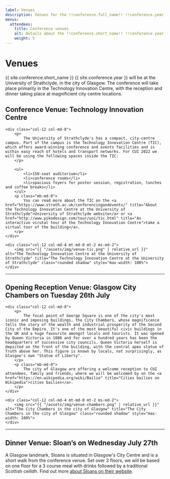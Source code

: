 ```yaml
---
label: Venues
description: Venues for the !!conference.full_name!! !!conference.year!! conference in the city of Glasgow.
menus:
  attendees:
    title: Conference venues
    alt: Details about the !!conference.short_name!! !!conference.year!! conference venues.
    weight: 5
---
```


# Venues

{{ site.conference.short_name }} {{ site.conference.year }} will be at the University of Strathclyde, in the city of Glasgow. The conference will take place primarily in the Technology Innovation Centre, with the reception and dinner taking place at magnificient city centre locations.

## Conference Venue: Technology Innovation Centre

<div class="row">

    <div class="col-12 col-md-8">
        <p>
            The University of Strathclyde's has a compact, city-centre campus. Part of the campus is the Technology Innovation Centre (TIC), which offers award-winning conference and events facilities and is within easy reach of hotels and transport networks. For CUI 2022 we will be using the following spaces inside the TIC:
        </p>

        <ul>
            <li>150-seat auditorium</li>
            <li>conference rooms</li>
            <li>spacious foyers for poster session, registration, lunches and coffee breaks</li>
        </ul>
        <p class="mb-md-0">
            You can read more about the TIC on the <a href="https://www.strath.ac.uk/conferencingandevents/" title="About the Technology Innovation Centre at the University of Strathclyde">University of Strathclyde website</a> or <a href="http://www.pikodesign.com/tour/uni/tic.html" title="An interactive virutal tour of the Technology Innovation Centre">take a virtual tour of the building</a>.
        </p>
    </div>

    <div class="col-12 col-md-4 mt-md-0 mt-2 ms-md-2">
        <img src="{{ "/assets/img/venue-tic.png" | relative_url }}" alt="The Technology Innovation Centre at the University of Strathclyde" title="The Technology Innovation Centre at the University of Strathclyde" class="rounded shadow" style="max-width: 100%">
    </div>

</div>

----

## Opening Reception Venue: Glasgow City Chambers on Tuesday 26th July   

<div class="row">

    <div class="col-12 col-md-8">
        <p>
            The focal point of George Square is one of the city's most iconic and imposing buildings, the City Chambers, whose magnificence tells the story of the wealth and industrial prosperity of the Second City of the Empire. It's one of the most beautiful civic buildings in the UK and a huge favourite amongst locals and tourists. It was opened by Queen Victoria in 1888 and for over a hundred years has been the headquarters of successive city councils. Queen Victoria herself is depicted on the front of the building, with the central apex statue of Truth above her. This figure is known by locals, not surprisingly, as Glasgow's own "Statue of Liberty".
        </p>
        <p class="mb-md-0">
            The city of Glasgow are offering a welcome reception to CUI attendees, family and friends; where we will be welcomed by on the <a href="https://en.wikipedia.org/wiki/Bailie" title="Cities bailies on Wikipedia">cities bailies</a>. 
        </p>
    </div>

    <div class="col-12 col-md-4 mt-md-0 mt-2 ms-md-2">
        <img src="{{ "/assets/img/venue-chambers.png" | relative_url }}" alt="The City Chambers in the city of Glasgow" title="The City Chambers in the city of Glasgow" class="rounded shadow" style="max-width: 100%">
    </div>

</div>


----

## Dinner Venue: Sloan’s on Wednesday July 27th 

A Glasgow landmark, Sloans is situated in Glasgow's City Centre and is a short walk from the conference venue. Set over 3 floors, we will be based on one floor for a 3 course meal with drinks followed by a traditional Scottish ceilidh. Find out more [about Sloans on their website](https://www.sloansglasgow.com/ "Sloans Glasgow website").

